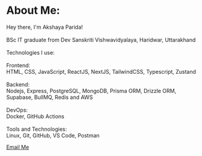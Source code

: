 #  About Me:
 Hey there, I'm Akshaya Parida!<br><br>BSc IT graduate from Dev Sanskriti Vishwavidyalaya, Haridwar, Uttarakhand <br><br>Technologies I use:
 <br><br>Frontend:<br>
HTML, CSS, JavaScript, ReactJS, NextJS, TailwindCSS, Typescript, Zustand <br><br> Backend:<br> Nodejs, Express, PostgreSQL, MongoDB, Prisma ORM, Drizzle ORM, Supabase, BullMQ, Redis and AWS  <br><br>
DevOps:<br>
Docker, GitHub Actions <br><br>
Tools and Technologies:<br>
Linux, Git, GitHub, VS Code, Postman

[Email Me](mailto:akshayaparida2811@gmail.com)



